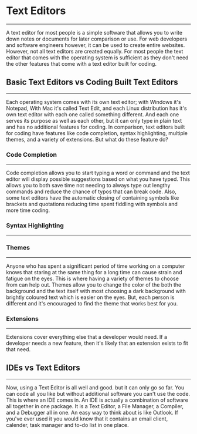 # Text Editors

----
A text editor for most people is a simple software that allows you to write down notes or documents for later comparison or use.
For web developers and software engineers however, it can be used to create entire websites. However, not all text editors are created equally. For most people the text editor that comes with the operating system is sufficient as they don't need the other features that come with a text editor built for coding.

## Basic Text Editors vs Coding Built Text Editors

----
Each operating system comes with its own text editor; with Windows it's Notepad, With Mac it's called Text Edit, and each Linux distribution has it's own text editor with each one called something different. And each one serves its purpose as well as each other, but it can only type in plain text and has no additional features for coding. 
In comparison, text editors built for coding have features like code completion, syntax highlighting, multiple themes, and a variety of extensions. But what do these feature do?

### Code Completion

----
Code completion allows you to start typing a word or command and the text editor will display possible suggestions based on what you have typed. This allows you to both save time not needing to always type out lengthy commands and reduce the chance of typos that can break code.
Also, some text editors have the automatic closing of containing symbols like brackets and quotations reducing time spent fiddling with symbols and more time coding.

### Syntax Highlighting

----

### Themes

----
Anyone who has spent a significant period of time working on a computer knows that staring at the same thing for a long time can cause strain and fatigue on the eyes. This is where having a variety of themes to choose from can help out. Themes allow you to change the color of the both the background and the text itself with most choosing a dark background with brightly coloured text which is easier on the eyes. But, each person is different and it's encouraged to find the theme that works best for you.

### Extensions

----
Extensions cover everything else that a developer would need. If a developer needs a new feature, then it's likely that an extension exists to fit that need.

## IDEs vs Text Editors

----
Now, using a Text Editor is all well and good. but it can only go so far. You can code all you like but without additional software you can't use the code. This is where an IDE comes in. An IDE is actually a combination of software all together in one package. It is a Text Editor, a File Manager, a Compiler, and a Debugger all in one. An easy way to think about is like Outlook. If you've ever used it you would know that it contains an email client, calender, task manager and to-do list in one place.
